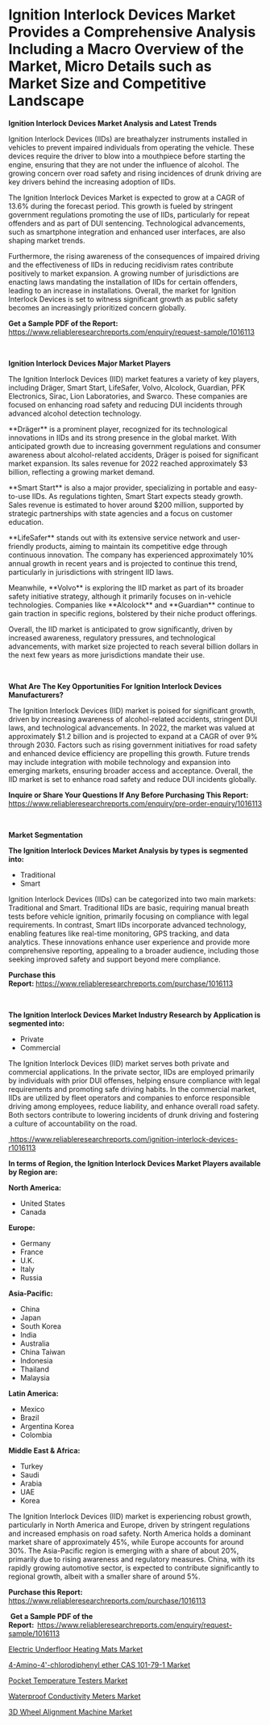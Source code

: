 <p><h1>Ignition Interlock Devices Market Provides a Comprehensive Analysis Including a Macro Overview of the Market, Micro Details such as Market Size and Competitive Landscape</h1></p><p><strong>Ignition Interlock Devices Market Analysis and Latest Trends</strong></p>
<p><p>Ignition Interlock Devices (IIDs) are breathalyzer instruments installed in vehicles to prevent impaired individuals from operating the vehicle. These devices require the driver to blow into a mouthpiece before starting the engine, ensuring that they are not under the influence of alcohol. The growing concern over road safety and rising incidences of drunk driving are key drivers behind the increasing adoption of IIDs. </p><p>The Ignition Interlock Devices Market is expected to grow at a CAGR of 13.6% during the forecast period. This growth is fueled by stringent government regulations promoting the use of IIDs, particularly for repeat offenders and as part of DUI sentencing. Technological advancements, such as smartphone integration and enhanced user interfaces, are also shaping market trends. </p><p>Furthermore, the rising awareness of the consequences of impaired driving and the effectiveness of IIDs in reducing recidivism rates contribute positively to market expansion. A growing number of jurisdictions are enacting laws mandating the installation of IIDs for certain offenders, leading to an increase in installations. Overall, the market for Ignition Interlock Devices is set to witness significant growth as public safety becomes an increasingly prioritized concern globally.</p></p>
<p><strong>Get a Sample PDF of the Report:&nbsp;</strong> <a href="https://www.reliableresearchreports.com/enquiry/request-sample/1016113?utm_campaign=115&utm_medium=2&utm_source=Github&utm_content=ia&utm_term=01112024&utm_id=ignition-interlock-devices">https://www.reliableresearchreports.com/enquiry/request-sample/1016113</a></p>
<p>&nbsp;</p>
<p><strong>Ignition Interlock Devices Major Market Players</strong></p>
<p><p>The Ignition Interlock Devices (IID) market features a variety of key players, including Dräger, Smart Start, LifeSafer, Volvo, Alcolock, Guardian, PFK Electronics, Sirac, Lion Laboratories, and Swarco. These companies are focused on enhancing road safety and reducing DUI incidents through advanced alcohol detection technology.</p><p>**Dräger** is a prominent player, recognized for its technological innovations in IIDs and its strong presence in the global market. With anticipated growth due to increasing government regulations and consumer awareness about alcohol-related accidents, Dräger is poised for significant market expansion. Its sales revenue for 2022 reached approximately $3 billion, reflecting a growing market demand.</p><p>**Smart Start** is also a major provider, specializing in portable and easy-to-use IIDs. As regulations tighten, Smart Start expects steady growth. Sales revenue is estimated to hover around $200 million, supported by strategic partnerships with state agencies and a focus on customer education.</p><p>**LifeSafer** stands out with its extensive service network and user-friendly products, aiming to maintain its competitive edge through continuous innovation. The company has experienced approximately 10% annual growth in recent years and is projected to continue this trend, particularly in jurisdictions with stringent IID laws.</p><p>Meanwhile, **Volvo** is exploring the IID market as part of its broader safety initiative strategy, although it primarily focuses on in-vehicle technologies. Companies like **Alcolock** and **Guardian** continue to gain traction in specific regions, bolstered by their niche product offerings.</p><p>Overall, the IID market is anticipated to grow significantly, driven by increased awareness, regulatory pressures, and technological advancements, with market size projected to reach several billion dollars in the next few years as more jurisdictions mandate their use.</p></p>
<p>&nbsp;</p>
<p><strong>What Are The Key Opportunities For Ignition Interlock Devices Manufacturers?</strong></p>
<p><p>The Ignition Interlock Devices (IID) market is poised for significant growth, driven by increasing awareness of alcohol-related accidents, stringent DUI laws, and technological advancements. In 2022, the market was valued at approximately $1.2 billion and is projected to expand at a CAGR of over 9% through 2030. Factors such as rising government initiatives for road safety and enhanced device efficiency are propelling this growth. Future trends may include integration with mobile technology and expansion into emerging markets, ensuring broader access and acceptance. Overall, the IID market is set to enhance road safety and reduce DUI incidents globally.</p></p>
<p><strong>Inquire or Share Your Questions If Any Before Purchasing This Report:</strong> <a href="https://www.reliableresearchreports.com/enquiry/pre-order-enquiry/1016113?utm_campaign=115&utm_medium=2&utm_source=Github&utm_content=ia&utm_term=01112024&utm_id=ignition-interlock-devices">https://www.reliableresearchreports.com/enquiry/pre-order-enquiry/1016113</a></p>
<p>&nbsp;</p>
<p><strong>Market Segmentation</strong></p>
<p><strong>The Ignition Interlock Devices Market Analysis by types is segmented into:</strong></p>
<p><ul><li>Traditional</li><li>Smart</li></ul></p>
<p><p>Ignition Interlock Devices (IIDs) can be categorized into two main markets: Traditional and Smart. Traditional IIDs are basic, requiring manual breath tests before vehicle ignition, primarily focusing on compliance with legal requirements. In contrast, Smart IIDs incorporate advanced technology, enabling features like real-time monitoring, GPS tracking, and data analytics. These innovations enhance user experience and provide more comprehensive reporting, appealing to a broader audience, including those seeking improved safety and support beyond mere compliance.</p></p>
<p><strong>Purchase this Report:&nbsp;</strong><a href="https://www.reliableresearchreports.com/purchase/1016113?utm_campaign=115&utm_medium=2&utm_source=Github&utm_content=ia&utm_term=01112024&utm_id=ignition-interlock-devices">https://www.reliableresearchreports.com/purchase/1016113</a></p>
<p>&nbsp;</p>
<p><strong>The Ignition Interlock Devices Market Industry Research by Application is segmented into:</strong></p>
<p><ul><li>Private</li><li>Commercial</li></ul></p>
<p><p>The Ignition Interlock Devices (IID) market serves both private and commercial applications. In the private sector, IIDs are employed primarily by individuals with prior DUI offenses, helping ensure compliance with legal requirements and promoting safe driving habits. In the commercial market, IIDs are utilized by fleet operators and companies to enforce responsible driving among employees, reduce liability, and enhance overall road safety. Both sectors contribute to lowering incidents of drunk driving and fostering a culture of accountability on the road.</p></p>
<p><a href="https://www.reliableresearchreports.com/ignition-interlock-devices-r1016113?utm_campaign=115&utm_medium=2&utm_source=Github&utm_content=ia&utm_term=01112024&utm_id=ignition-interlock-devices">&nbsp;https://www.reliableresearchreports.com/ignition-interlock-devices-r1016113</a></p>
<p><strong>In terms of Region, the Ignition Interlock Devices Market Players available by Region are:</strong></p>
<p>
    <p> <strong> North America: </strong>
        <ul>
            <li>United States</li>
            <li>Canada</li>
        </ul>
        </p> 
    <p> <strong> Europe: </strong>
        <ul>
            <li>Germany</li>
            <li>France</li>
            <li>U.K.</li>
            <li>Italy</li>
            <li>Russia</li>
        </ul>
        </p> 
    <p> <strong> Asia-Pacific: </strong>
        <ul>
            <li>China</li>
            <li>Japan</li>
            <li>South Korea</li>
            <li>India</li>
            <li>Australia</li>
            <li>China Taiwan</li>
            <li>Indonesia</li>
            <li>Thailand</li>
            <li>Malaysia</li>
        </ul>
        </p> 
    <p> <strong> Latin America: </strong>
        <ul>
            <li>Mexico</li>
            <li>Brazil</li>
            <li>Argentina Korea</li>
            <li>Colombia</li>
        </ul>
        </p> 
    <p> <strong> Middle East & Africa: </strong>
        <ul>
            <li>Turkey</li>
            <li>Saudi</li>
            <li>Arabia</li>
            <li>UAE</li>
            <li>Korea</li>
        </ul>
    </p>
    </p>
<p><p>The Ignition Interlock Devices (IID) market is experiencing robust growth, particularly in North America and Europe, driven by stringent regulations and increased emphasis on road safety. North America holds a dominant market share of approximately 45%, while Europe accounts for around 30%. The Asia-Pacific region is emerging with a share of about 20%, primarily due to rising awareness and regulatory measures. China, with its rapidly growing automotive sector, is expected to contribute significantly to regional growth, albeit with a smaller share of around 5%.</p></p>
<p><strong>Purchase this Report: </strong><a href="https://www.reliableresearchreports.com/purchase/1016113?utm_campaign=115&utm_medium=2&utm_source=Github&utm_content=ia&utm_term=01112024&utm_id=ignition-interlock-devices">https://www.reliableresearchreports.com/purchase/1016113</a></p>
<p>&nbsp;<strong>Get a Sample PDF of the Report:&nbsp;&nbsp;</strong><a href="https://www.reliableresearchreports.com/enquiry/request-sample/1016113?utm_campaign=115&utm_medium=2&utm_source=Github&utm_content=ia&utm_term=01112024&utm_id=ignition-interlock-devices">https://www.reliableresearchreports.com/enquiry/request-sample/1016113</a></p>
<p><strong></strong></p>
<p><p><a href="https://www.linkedin.com/pulse/future-trends-global-electric-underfloor-heating-pxoif?utm_campaign=115&utm_medium=2&utm_source=Github&utm_content=ia&utm_term=01112024&utm_id=ignition-interlock-devices">Electric Underfloor Heating Mats Market</a></p><p><a href="https://www.linkedin.com/pulse/4-amino-4-chlorodiphenyl-ether-cas-101-79-1-market-gn4zf?utm_campaign=115&utm_medium=2&utm_source=Github&utm_content=ia&utm_term=01112024&utm_id=ignition-interlock-devices">4-Amino-4'-chlorodiphenyl ether CAS 101-79-1 Market</a></p><p><a href="https://issuu.com/reportprime-2/docs/pocket-temperature-testers-market-s_c0c3a7dcb238e8?utm_campaign=115&utm_medium=2&utm_source=Github&utm_content=ia&utm_term=01112024&utm_id=ignition-interlock-devices">Pocket Temperature Testers Market</a></p><p><a href="https://issuu.com/reportprime-2/docs/waterproof-conductivity-meters-mark_095426c9286cc3?utm_campaign=115&utm_medium=2&utm_source=Github&utm_content=ia&utm_term=01112024&utm_id=ignition-interlock-devices">Waterproof Conductivity Meters Market</a></p><p><a href="https://github.com/JavierDDowns/Market-Research-Report-List-1/blob/main/3d-wheel-alignment-machine-market.md?utm_campaign=115&utm_medium=2&utm_source=Github&utm_content=ia&utm_term=01112024&utm_id=ignition-interlock-devices">3D Wheel Alignment Machine Market</a></p></p>